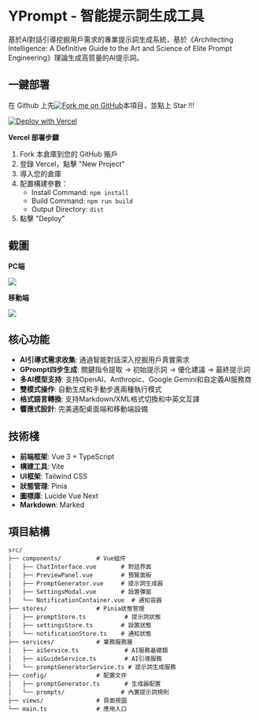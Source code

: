 # YPrompt - 智能提示詞生成工具

基於AI對話引導挖掘用戶需求的專業提示詞生成系統，基於《Architecting Intelligence: A Definitive Guide to the Art and Science of Elite Prompt Engineering》理論生成高質量的AI提示詞。

## 一鍵部署

在 Github 上先[![Fork me on GitHub](https://raw.githubusercontent.com/fishforks/fish2018/refs/heads/main/forkme.png)](https://github.com/wongjai/YPrompt/fork)本項目，並點上 Star !!!

[![Deploy with Vercel](https://vercel.com/button)](https://vercel.com/new/clone?repository-url=https://github.com/wongjai/YPrompt&build-command=npm%20run%20build&install-command=npm%20install&output-directory=dist)

**Vercel 部署步驟**
1. Fork 本倉庫到您的 GitHub 賬戶
2. 登錄 Vercel，點擊 "New Project"
3. 導入您的倉庫
4. 配置構建參數：
   - Install Command: `npm install`
   - Build Command: `npm run build`
   - Output Directory: `dist`
5. 點擊 "Deploy"

## 截圖
**PC端**  
  
![](imgs/pc.gif)

**移動端**  

![](imgs/mobile.gif)

## 核心功能

- **AI引導式需求收集**: 通過智能對話深入挖掘用戶真實需求
- **GPrompt四步生成**: 關鍵指令提取 → 初始提示詞 → 優化建議 → 最終提示詞
- **多AI模型支持**: 支持OpenAI、Anthropic、Google Gemini和自定義AI服務商
- **雙模式操作**: 自動生成和手動步進兩種執行模式
- **格式語言轉換**: 支持Markdown/XML格式切換和中英文互譯
- **響應式設計**: 完美適配桌面端和移動端設備

## 技術棧

- **前端框架**: Vue 3 + TypeScript
- **構建工具**: Vite
- **UI框架**: Tailwind CSS
- **狀態管理**: Pinia
- **圖標庫**: Lucide Vue Next
- **Markdown**: Marked

## 項目結構

```
src/
├── components/          # Vue組件
│   ├── ChatInterface.vue       # 對話界面
│   ├── PreviewPanel.vue        # 預覽面板
│   ├── PromptGenerator.vue     # 提示詞生成器
│   ├── SettingsModal.vue       # 設置彈窗
│   └── NotificationContainer.vue  # 通知容器
├── stores/              # Pinia狀態管理
│   ├── promptStore.ts           # 提示詞狀態
│   ├── settingsStore.ts        # 設置狀態
│   └── notificationStore.ts    # 通知狀態
├── services/            # 業務服務層
│   ├── aiService.ts             # AI服務基礎類
│   ├── aiGuideService.ts        # AI引導服務
│   └── promptGeneratorService.ts # 提示詞生成服務
├── config/              # 配置文件
│   ├── promptGenerator.ts       # 生成器配置
│   └── prompts/                # 內置提示詞規則
├── views/               # 頁面視圖
└── main.ts              # 應用入口
```
